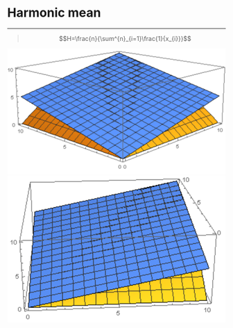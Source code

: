 # Harmonic mean
___
> $$H=\frac{n}{\sum^{n}_{i=1}\frac{1}{x_{i}}}$$

![image](Harmonic_mean_1.svg) 
![image](Harmonic_mean_2.svg)